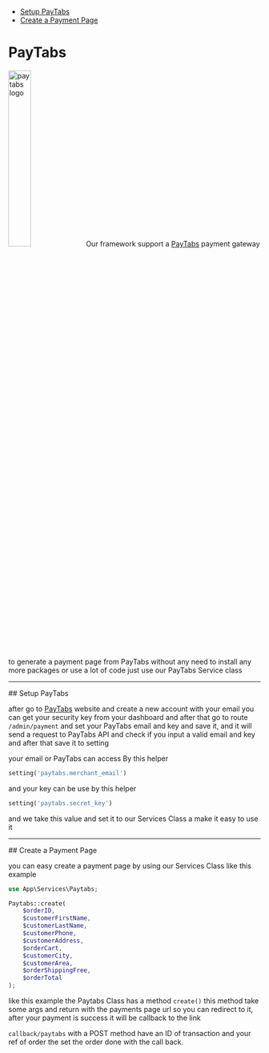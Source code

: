 - [Setup PayTabs](#setup)
- [Create a Payment Page](#create)

# PayTabs
<img width="30%" src="https://www.wppit.com/wp-content/uploads/2018/05/%D9%86%D9%86%D8%B4%D8%B1-%D9%83%D9%84-%D9%85%D8%A7-%D8%AA%D8%AD%D8%AA%D8%A7%D8%AC-%D9%85%D8%B9%D8%B1%D9%81%D8%AA%D9%87-%D8%B9%D9%86-%D8%A8%D9%88%D8%A7%D8%A8%D8%A9-%D8%A7%D9%84%D8%AF%D9%81%D8%B9-%D8%A7%D9%84%D8%A5%D9%84%D9%83%D8%AA%D8%B1%D9%88%D9%86%D9%8A-PayTabs-%D8%A8%D9%8A%D8%AA%D8%A7%D8%A8%D8%B3-min.jpg" alt="paytabs logo"/>
Our framework support a <a href="https://site.paytabs.com/en/" target="_blank">PayTabs</a> payment gateway to generate a payment page from PayTabs without any need to install any more packages or use a lot of code just use our PayTabs Service class
<hr>

<a name="setup">
## Setup PayTabs
</a>

after go to <a href="https://site.paytabs.com/en/" target="_blank">PayTabs</a> website and create a new account with your email you can get your security key from your dashboard and after that go to route `/admin/payment` and set your PayTabs email and key and save it, and it will send a request to PayTabs API and check if you input a valid email and key and after that save it to setting

your email or PayTabs can access By this helper 
```php
setting('paytabs.merchant_email')
```
and your key can be use by this helper

```php
setting('paytabs.secret_key')
```

and we take this value and set it to our Services Class a make it easy to use it
<hr>

<a name="create">
## Create a Payment Page
</a>

you can easy create a payment page by using our Services Class like this example

```php
use App\Services\Paytabs;

Paytabs::create(
    $orderID,
    $customerFirstName,
    $customerLastName,
    $customerPhone,
    $customerAddress,
    $orderCart,
    $customerCity,
    $customerArea,
    $orderShippingFree,
    $orderTotal
);
```

like this example the Paytabs Class has a method `create()` this method take some args and return with the payments page url so you can redirect to it, after your payment is success it will be callback to the link 

`callback/paytabs` with a POST method have an ID of transaction and your ref of order the set the order done with the call back.

